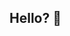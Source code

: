 ## Hello? 👋

<!--
Hi I don't really use Github much but I might use it once in a blue moon.
Am a student lol
-->
